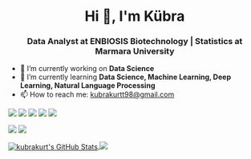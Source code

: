 <h1 align="center"> Hi 👋, I'm Kübra </h1>
<h3 align="center"> Data Analyst at ENBIOSIS Biotechnology | Statistics at Marmara University </h3>

- 🔭 I’m currently working on **Data Science**
- 🌱 I’m currently learning **Data Science, Machine Learning, Deep Learning, Natural Language Processing**
- 📫 How to reach me: kubrakurtt98@gmail.com

<b> </b>

[![](https://img.shields.io/badge/linkedin-%230077B5.svg?&style=for-the-badge&logo=linkedin&&theme=dark)](https://www.linkedin.com/in/kubrakurtk/)
[![](https://img.shields.io/badge/Medium-%2312100E.svg?&style=for-the-badge&logo=medium&&theme=dark)](https://kubrakurt.medium.com/)
[![](https://img.shields.io/badge/Kaggle-%2312100E.svg?&style=for-the-badge&logo=kaggle&&theme=dark)](https://www.kaggle.com/kubrakurt)
[![](https://img.shields.io/badge/Twitter-%2312100E.svg?&style=for-the-badge&logo=twitter&&theme=dark)](https://twitter.com/kubrakurtk)
[![](https://img.shields.io/badge/Instagram-%2312100E.svg?&style=for-the-badge&logo=instagram&&theme=dark)](https://www.instagram.com/kubrakurtk/)

<b> </b>

[![](https://img.shields.io/badge/-cD1?style=for-the-badge&logo=python&color=3E3E3E)]()
[![](https://img.shields.io/badge/-cD1?style=for-the-badge&logo=rstudio&color=3E3E3E)]()
  
<b> </b>

</a> <a href="https://github.com/kubrakurt">
  <img align="center" 
       src="https://github-readme-stats.vercel.app/api?username=kubrakurt&show_icons=true&theme=dark" alt="kubrakurt's GitHub Stats" />
  </a> <a href="https://github.com/kubrakurt">
  <img align="top" src="https://github-readme-stats.vercel.app/api/top-langs/?username=kubrakurt&theme=dark" />
